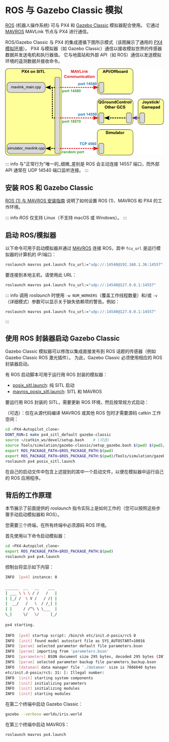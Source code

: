 # ROS 与 Gazebo Classic 模拟

[ROS](../ros/index.md) (机器人操作系统) 可与 PX4 和 [Gazebo Classic](../sim_gazebo_classic/index.md) 模拟器配合使用。
它通过 [MAVROS](../ros/mavros_installation.md) MAVLink 节点与 PX4 进行通信。

ROS/Gazebo Classic 与 PX4 的集成遵循下图所示模式（该图展示了通用的 [PX4 模拟环境](../simulation/index.md#sitl-simulation-environment)）。
PX4 与模拟器（如 Gazebo Classic）通信以接收模拟世界的传感器数据并发送电机和执行器值。
它与地面站和外部 API（如 ROS）通信以发送模拟环境的遥测数据并接收命令。

![PX4 SITL 概览](../../assets/simulation/px4_sitl_overview.png)

::: info
与"正常行为"唯一的_细微_差别是 ROS 会主动连接 14557 端口，而外部 API 通常在 UDP 14540 端口监听连接。
:::

## 安装 ROS 和 Gazebo Classic

[ROS (1) 与 MAVROS 安装指南](../ros/mavros_installation.md) 说明了如何设置 ROS (1)、MAVROS 和 PX4 的工作环境。

::: info
_ROS_ 仅支持 Linux（不支持 macOS 或 Windows）。
:::

## 启动 ROS/模拟器

以下命令可用于启动模拟器并通过 [MAVROS](../ros/mavros_installation.md) 连接 ROS，其中 `fcu_url` 是运行模拟器的计算机的 IP/端口：

```sh
roslaunch mavros px4.launch fcu_url:="udp://:14540@192.168.1.36:14557"
```

要连接到本地主机，请使用此 URL：

```sh
roslaunch mavros px4.launch fcu_url:="udp://:14540@127.0.0.1:14557"
```

::: info
调用 _roslaunch_ 时使用 `-w NUM_WORKERS`（覆盖工作线程数量）和/或 `-v`（详细模式）参数可以显示关于缺失依赖项的警告。例如：

```sh
roslaunch mavros px4.launch fcu_url:="udp://:14540@127.0.0.1:14557"
```

:::

## 使用 ROS 封装器启动 Gazebo Classic

Gazebo Classic 模拟器可以修改以集成直接发布到 ROS 话题的传感器（例如 Gazebo Classic ROS 激光插件）。
为此，Gazebo Classic 必须使用相应的 ROS 封装器启动。

有 ROS 启动脚本可用于运行用 ROS 封装的模拟器：

- [posix_sitl.launch](https://github.com/PX4/PX4-Autopilot/blob/main/launch/posix_sitl.launch): 纯 SITL 启动
- [mavros_posix_sitl.launch](https://github.com/PX4/PX4-Autopilot/blob/main/launch/mavros_posix_sitl.launch): SITL 和 MAVROS

要运行用 ROS 封装的 SITL，需要更新 ROS 环境，然后按常规方式启动：

（可选）：仅在从源代码编译 MAVROS 或其他 ROS 包时才需要源码 catkin 工作空间：

```sh
cd <PX4-Autopilot_clone>
DONT_RUN=1 make px4_sitl_default gazebo-classic
source ~/catkin_ws/devel/setup.bash    # (可选)
source Tools/simulation/gazebo-classic/setup_gazebo.bash $(pwd) $(pwd)/build/px4_sitl_default
export ROS_PACKAGE_PATH=$ROS_PACKAGE_PATH:$(pwd)
export ROS_PACKAGE_PATH=$ROS_PACKAGE_PATH:$(pwd)/Tools/simulation/gazebo-classic/sitl_gazebo-classic
roslaunch px4 posix_sitl.launch
```

在自己的启动文件中包含上述提到的其中一个启动文件，以便在模拟器中运行自己的 ROS 应用程序。

## 背后的工作原理

本节展示了前面提供的 _roslaunch_ 指令实际上是如何工作的（您可以按照这些步骤手动启动模拟器和 ROS）。

您需要三个终端，在所有终端中必须源码 ROS 环境。

首先使用以下命令启动模拟器：

```sh
cd <PX4-Autopilot_clone>
export ROS_PACKAGE_PATH=$ROS_PACKAGE_PATH:$(pwd)
roslaunch px4 px4.launch
```

控制台将显示如下内容：

```sh
INFO  [px4] instance: 0

______  __   __    ___
| ___ \ \ \ / /   /   |
| |_/ /  \ V /   / /| |
|  __/   /   \  / /_| |
| |     / /^\ \ \___  |
\_|     \/   \/     |_/

px4 starting.

INFO  [px4] startup script: /bin/sh etc/init.d-posix/rcS 0
INFO  [init] found model autostart file as SYS_AUTOSTART=10016
INFO  [param] selected parameter default file parameters.bson
INFO  [param] importing from 'parameters.bson'
INFO  [parameters] BSON document size 295 bytes, decoded 295 bytes (INT32:12, FLOAT:3)
INFO  [param] selected parameter backup file parameters_backup.bson
INFO  [dataman] data manager file './dataman' size is 7866640 bytes
etc/init.d-posix/rcS: 31: [: Illegal number:
INFO  [init] starting system components
INFO  [init] initializing parameters
INFO  [init] initializing modules
INFO  [init] starting modules
```

在第二个终端中启动 Gazebo Classic：

```sh
gazebo --verbose worlds/iris.world
```

在第三个终端中启动 MAVROS：

```sh
roslaunch mavros px4.launch
```